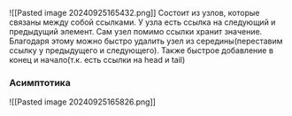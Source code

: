 ![[Pasted image 20240925165432.png]]
Состоит из узлов, которые связаны между собой ссылками. У узла есть ссылка на следующий и предыдущий элемент. Сам узел помимо ссылки хранит значение.
Благодаря этому можно быстро удалить узел из середины(переставим ссылку у предыдущего и следующего). Также быстрое добавление в конец и начало(т.к. есть ссылки на head и tail)

### Асимптотика 
![[Pasted image 20240925165826.png]]
